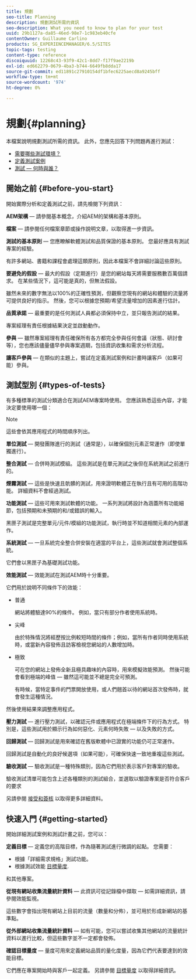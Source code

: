 ```yaml
---
title: 規劃
seo-title: Planning
description: 規劃測試所需的資訊
seo-description: What you need to know to plan for your test
uuid: 29b1127a-da85-46ed-98e7-1c983eb40cfe
contentOwner: Guillaume Carlino
products: SG_EXPERIENCEMANAGER/6.5/SITES
topic-tags: testing
content-type: reference
discoiquuid: 12268c43-93f9-42c1-8dd7-f17f9ae2219b
exl-id: ed662279-0679-4ba3-b744-6649fb8dda17
source-git-commit: ed11891c27910154df1bfec6225aecd8a9245bff
workflow-type: tm+mt
source-wordcount: '974'
ht-degree: 0%

---
```


# 規劃{#planning}

本檔案說明規劃測試所需的資訊。 此外，您應先回答下列問題再進行測試：

* [需要哪些測試環境？](/help/sites-developing/test-environments.md)
* [定義測試案例](/help/sites-developing/test-cases.md)
* [測試 — 何時與誰？](/help/sites-developing/when-who.md)

## 開始之前 {#before-you-start}

開始實際分析和定義測試之前，請先檢閱下列資訊：

**AEM架構**  — 請參閱基本概念，介紹AEM的架構和基本原則。

**檔案**  — 請參閱任何檔案章節或操作說明文章，以取得進一步資訊。

**測試的基本原則**  — 您應瞭解軟體測試和品質保證的基本原則。 您最好應具有測試專案的經驗。

有許多網站、書籍和課程會處理這類原則，因此本檔案不會詳細討論這些原則。

**要避免的假設**  — 最大的假設（定期進行）是您的網站每天將需要服務數百萬個請求。 在某些情況下，這可能是真的，但無法假設。

雖然未來的數字無法以100%的正確性預測，但觀察您現有的網站和體驗的流量將可提供良好的指示。 然後，您可以根據您預期/希望流量增加的因素進行估計。

**品質承諾**  — 最重要的是任何測試人員都必須保持中立，並只報告測試的結果。

專案經理有責任根據結果決定並啟動動作。

**參與**  — 雖然專案經理有責任確保所有各方都完全參與任何會議（狀態、研討會等），您也應該儘量儘早參與專案週期，包括資訊收集和需求分析流程。

**讓客戶參與**  — 在類似的主題上，嘗試在定義測試案例和計畫時讓客戶（如果可能）參與。

## 測試型別 {#types-of-tests}

有多種標準的測試分類適合在測試AEM專案時使用。 您應該熟悉這些內容，才能決定要使用哪一個：

>[!NOTE]
>
>這些會依其應用程式的時間順序列出。

**單位測試**  — 開發團隊進行的測試（通常是），以確保個別元素正常運作（即使單獨進行）。

**整合測試**  — 合併時測試模組。 這些測試是在單元測試之後但在系統測試之前進行的。

**煙霧測試**  — 這些是快速且骯髒的測試，用來證明軟體正在執行且有可用的高階功能。 詳細資料不會經過測試。

**功能測試**  — 這些可用來測試軟體的功能。 一系列測試將設計為涵蓋所有功能細節，包括預期和未預期的和/或錯誤的輸入。

黑匣子測試是完整單元/元件/模組的功能測試，執行時並不知道相關元素的內部運作。

**系統測試**  — 一旦系統完全整合併安裝在適當的平台上，這些測試就會測試整個系統。

它們會以黑匣子為基礎測試功能。

**效能測試**  — 效能測試在測試AEM時十分重要。

它們用於說明不同條件下的效能：

* 普通

   網站將體驗達90%的條件。 例如，當只有部分作者使用系統時。

* 尖峰

   由於特殊情況將經歷按比例較短時間的條件；例如，當所有作者同時使用系統時，或當新內容發佈且訪客檢視您網站的人數增加時。

* 極致

   可在您的網站上發佈全新且極具趣味的內容時，用來模擬效能預測。 然後可能會看到極端的峰值 — 雖然這可能並不總是完全可預測。

   有時候，當特定事件的門票開放使用，或人們翹首以待的網站首次發佈時，就會發生這種情況。

然後使用結果來調整應用程式。

**壓力測試**  — 進行壓力測試，以確認元件或應用程式在極端條件下的行為方式。 特別是，這些測試用於顯示行為如何惡化、元素何時失敗 — 以及失敗的方式。

**回歸測試**  — 回歸測試是用來確認在舊版軟體中已證實的功能仍可正常運作。

回歸測試是自動化的良好候選項（如果可能），可確保快速一致地重複這些測試。

**驗收測試**  — 驗收測試是一種特殊類別，因為它們用於表示客戶對專案的驗收。

驗收測試清單可能包含上述各種類別的測試組合，並選取以驗證專案是否符合客戶的要求

另請參閱 [接受和簽核](/help/sites-developing/acceptance-signoff.md) 以取得更多詳細資料。

## 快速入門 {#getting-started}

開始詳細測試案例和測試計畫之前，您可以：

**定義目標**  — 定義您的高階目標，作為隨著測試進行微調的起點。 您需要：

* 根據「詳細需求規格」測試功能。
* 根據測試效能 [目標量度](/help/managing/best-practices-further-reference.md#key-performance-indicators-and-target-metrics).

和其他專案。

**從現有網站收集流量統計資料**  — 此資訊可從記錄檔中擷取 — 如需詳細資訊，請參閱效能監視。

這些數字會指出現有網站上目前的流量（數量和分佈），並可用於形成新網站的基準點。

**從外部網站收集流量統計資料**  — 如有可能，您可以嘗試收集其他網站的流量統計資料以進行比較，但這些數字並不一定都會發佈。

**確認目標量度**  — 量度可用來定義網站品質的量化度量，因為它們代表要達到的效能目標。

它們應在專案開始時與客戶一起定義。 另請參閱 [目標量度](/help/sites-developing/planning.md) 以取得詳細資訊。
